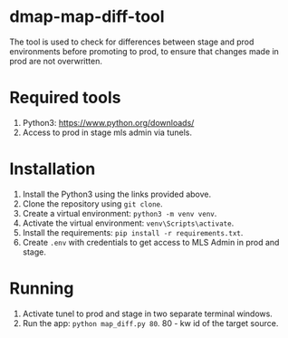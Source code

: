 # dmap-map-diff-tool

The tool is used to check for differences between stage and prod environments before promoting to prod, to ensure that changes made in prod are not overwritten.

# Required tools
1. Python3: https://www.python.org/downloads/
2. Access to prod in stage mls admin via tunels. 

# Installation
1. Install the Python3 using the links provided above.
2. Clone the repository using `git clone`.
3. Create a virtual environment: `python3 -m venv venv`.
4. Activate the virtual environment: `venv\Scripts\activate`.
5. Install the requirements: `pip install -r requirements.txt`.
6. Create `.env` with credentials to get access to MLS Admin in prod and stage. 

# Running

1. Activate tunel to prod and stage in two separate terminal windows.
2. Run the app: `python map_diff.py 80`. 80 - kw id of the target source.


